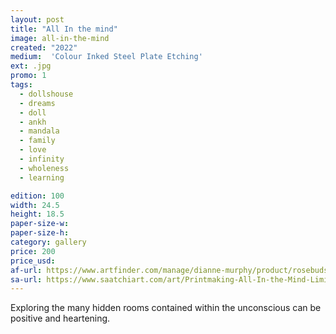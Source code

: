 ```yaml
---
layout: post
title: "All In the mind"
image: all-in-the-mind
created: "2022"
medium:  'Colour Inked Steel Plate Etching'
ext: .jpg
promo: 1
tags:
  - dollshouse
  - dreams
  - doll
  - ankh
  - mandala
  - family
  - love
  - infinity
  - wholeness
  - learning

edition: 100
width: 24.5
height: 18.5
paper-size-w: 
paper-size-h: 
category: gallery
price: 200
price_usd: 
af-url: https://www.artfinder.com/manage/dianne-murphy/product/rosebuds-journey/
sa-url: https://www.saatchiart.com/art/Printmaking-All-In-the-Mind-Limited-Edition-of-100/19454/9099445/view
---
```


Exploring the many hidden rooms contained within the unconscious can be positive and heartening.